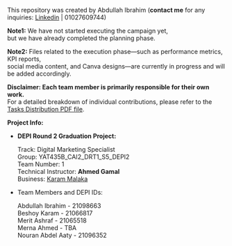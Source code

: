 This repository was created by Abdullah Ibrahim (**contact me** for any inquiries: [Linkedin](https://www.linkedin.com/in/abdullah1s1k/) | 01027609744)

**Note1:** We have not started executing the campaign yet,  
but we have already completed the planning phase.

**Note2:** Files related to the execution phase—such as performance metrics, KPI reports,  
social media content, and Canva designs—are currently in progress and will be added accordingly.

**Disclaimer: Each team member is primarily responsible for their own work.**  
For a detailed breakdown of individual contributions, please refer to the [Tasks Distribution PDF file](https://github.com/DEPI-Digital-Marketing-Project/DEPI-Digital-Marketing-Specialist-Track-Project-YAT435B-CAI2-DRT1-S5-DEPI2-Team1/blob/main/Tasks%20Distribution%20and%20Points%20Allocation.pdf). 


**Project Info:**

- **DEPI Round 2 Graduation Project:**

    Track: Digital Marketing Specialist  
    Group: YAT435B_CAI2_DRT1_S5_DEPI2  
    Team Number: 1  
    Technical Instructor: **Ahmed Gamal**  
    Business: [Karam Malaka](https://github.com/DEPI-Digital-Marketing-Project)  
  
- Team Members and DEPI IDs:  
  
    Abdullah Ibrahim - 21098663  
    Beshoy Karam -   21066817  
    Merit Ashraf - 21065518  
    Merna Ahmed - TBA   
    Nouran Abdel Aaty - 21096352 
